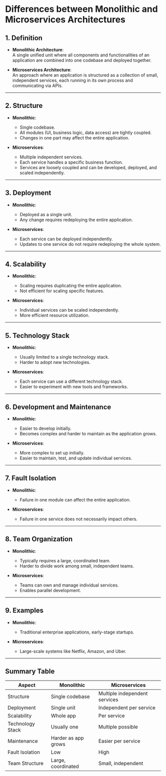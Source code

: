 # Differences between Monolithic and Microservices Architectures

## 1. Definition

- **Monolithic Architecture**:  
    A single unified unit where all components and functionalities of an application are combined into one codebase and deployed together.

- **Microservices Architecture**:  
    An approach where an application is structured as a collection of small, independent services, each running in its own process and communicating via APIs.

---

## 2. Structure

- **Monolithic**:  
  - Single codebase.
  - All modules (UI, business logic, data access) are tightly coupled.
  - Changes in one part may affect the entire application.

- **Microservices**:  
  - Multiple independent services.
  - Each service handles a specific business function.
  - Services are loosely coupled and can be developed, deployed, and scaled independently.

---

## 3. Deployment

- **Monolithic**:  
  - Deployed as a single unit.
  - Any change requires redeploying the entire application.

- **Microservices**:  
  - Each service can be deployed independently.
  - Updates to one service do not require redeploying the whole system.

---

## 4. Scalability

- **Monolithic**:  
  - Scaling requires duplicating the entire application.
  - Not efficient for scaling specific features.

- **Microservices**:  
  - Individual services can be scaled independently.
  - More efficient resource utilization.

---

## 5. Technology Stack

- **Monolithic**:  
  - Usually limited to a single technology stack.
  - Harder to adopt new technologies.

- **Microservices**:  
  - Each service can use a different technology stack.
  - Easier to experiment with new tools and frameworks.

---

## 6. Development and Maintenance

- **Monolithic**:  
  - Easier to develop initially.
  - Becomes complex and harder to maintain as the application grows.

- **Microservices**:  
  - More complex to set up initially.
  - Easier to maintain, test, and update individual services.

---

## 7. Fault Isolation

- **Monolithic**:  
  - Failure in one module can affect the entire application.

- **Microservices**:  
  - Failure in one service does not necessarily impact others.

---

## 8. Team Organization

- **Monolithic**:  
  - Typically requires a large, coordinated team.
  - Harder to divide work among small, independent teams.

- **Microservices**:  
  - Teams can own and manage individual services.
  - Enables parallel development.

---

## 9. Examples

- **Monolithic**:  
  - Traditional enterprise applications, early-stage startups.

- **Microservices**:  
  - Large-scale systems like Netflix, Amazon, and Uber.

---

## Summary Table

| Aspect            | Monolithic                        | Microservices                      |
|-------------------|-----------------------------------|------------------------------------|
| Structure         | Single codebase                   | Multiple independent services      |
| Deployment        | Single unit                       | Independent per service            |
| Scalability       | Whole app                         | Per service                        |
| Technology Stack  | Usually one                       | Multiple possible                  |
| Maintenance       | Harder as app grows               | Easier per service                 |
| Fault Isolation   | Low                               | High                               |
| Team Structure    | Large, coordinated                | Small, independent                 |
